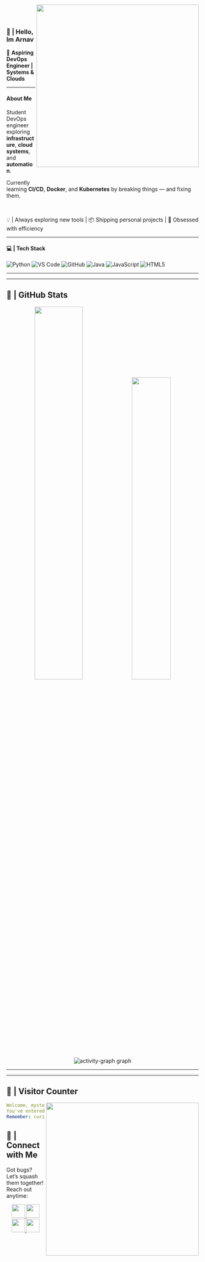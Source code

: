 
<a href="https://google.com">
<img align="right" width="425" src="https://lanyard.cnrad.dev/api/1183725902497067051?imgStyle=square&gradient=fa7d09-ff4301-4a4a4a-0d1117&bg=1d1f27" style="position: relative; top: -10mm;"> 
</a>


### 👋 | Hello, Im Arnav 

🚀 **Aspiring DevOps Engineer | Systems & Clouds**

---

<h4>About Me</h4>

Student DevOps engineer exploring **infrastructure**, **cloud systems**, and **automation**.  

Currently learning **CI/CD**, **Docker**, and **Kubernetes** by breaking things — and fixing them.

<br>

💡 | Always exploring new tools | 📦 Shipping personal projects | 🧠 Obsessed with efficiency

---

<h4>💻 | Tech Stack</h4>

![Python](https://img.shields.io/badge/Python-3776AB?style=for-the-badge&logo=python&logoColor=white)
![VS Code](https://img.shields.io/badge/Visual%20Studio%20Code-007ACC?style=for-the-badge&logo=visual-studio-code&logoColor=white)
![GitHub](https://img.shields.io/badge/GitHub-100000?style=for-the-badge&logo=github&logoColor=white)
![Java](https://img.shields.io/badge/Java-ED8B00?style=for-the-badge&logo=openjdk&logoColor=white)
![JavaScript](https://img.shields.io/badge/JavaScript-F7DF1E?style=for-the-badge&logo=javascript&logoColor=black)
![HTML5](https://img.shields.io/badge/HTML5-E34F26?style=for-the-badge&logo=html5&logoColor=white)


---
---
## 🌟 |  **GitHub Stats**
<p align="center"><img width="50%" src="https://github-readme-stats.vercel.app/api?username=ArnavTiwari01&show_icons=true&count_private=true&theme=react&hide_border=true&bg_color=0D1117"/> <img width="45%" src="https://github-readme-stats.vercel.app/api/top-langs/?username=ArnavTiwari01&show_icons=true&count_private=true&theme=react&hide_border=true&bg_color=0D1117&layout=compact"/>
</p>

<div align="center">
  <img src="https://github-readme-activity-graph.vercel.app/graph?username=ArnavTiwari01&bg_color=0d1117&color=ffffff&line=00ffee&point=ababab&area=true&hide_border=true" alt="activity-graph graph"  />
</div>

---
---

## 🧮 |  **Visitor Counter**
<a href="https://google.com"><img align="right" width=400 src="https://count.getloli.com/get/@mArnavTiwari01?theme=rule34"></a>

```yaml
Welcome, mysterious visitor!  
You've entered my digital lair.  
Remember: curiosity comes with its consequences!  
```

## 🤝 | **Connect with Me**

Got bugs? Let’s squash them together! Reach out anytime:

<p align="center">
  <a href="https://www.instagram.com/arnavtiwari077/" target="_blank">
    <img src="https://img.shields.io/badge/Instagram-@arnavtiwari077-E4405F?style=for-the-badge&logo=instagram&logoColor=white" height="35" />
  </a>

  <a href="mailto:arnav.15@outlook.com" target="_blank">
    <img src="https://img.shields.io/badge/Outlook-arnav.15@outlook.com-0078D4?style=for-the-badge&logo=microsoft-outlook&logoColor=white" height="35" />
  </a>

  <a href="mailto:arnav.15@outlook.com" target="_blank">
    <img src="https://img.shields.io/badge/Gmail-arnav.15@outlook.com-D14836?style=for-the-badge&logo=gmail&logoColor=white" height="35" />
  </a>

  <a href="https://twitter.com/escapedtiwari" target="_blank">
    <img src="https://img.shields.io/badge/Twitter-@escapedtiwari-1DA1F2?style=for-the-badge&logo=twitter&logoColor=white" height="35" />
  </a>

</p>

